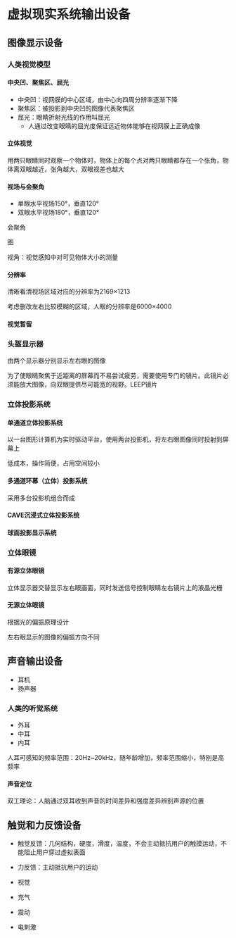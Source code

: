 # 虚拟现实系统输出设备

## 图像显示设备

### 人类视觉模型

#### 中央凹、聚焦区、屈光

- 中央凹：视网膜的中心区域，由中心向四周分辨率逐渐下降
- 聚焦区：被投影到中央凹的图像代表聚焦区
- 屈光：眼睛折射光线的作用叫屈光
  - 人通过改变眼睛的屈光度保证远近物体能够在视网膜上正确成像

#### 立体视觉

用两只眼睛同时观察一个物体时，物体上的每个点对两只眼睛都存在一个张角，物体离双眼越近，张角越大，双眼视差也越大

#### 视场与会聚角

- 单眼水平视场150°，垂直120°
- 双眼水平视场180°，垂直120°

会聚角

图

视角：视觉感知中对可见物体大小的测量

#### 分辨率

清晰看清视场区域对应的分辨率为2169×1213

考虑删改左右比较模糊的区域，人眼的分辨率是6000×4000

#### 视觉暂留

### 头盔显示器

由两个显示器分别显示左右眼的图像

为了使眼睛聚焦于近距离的屏幕而不易尝试疲劳，需要使用专门的镜片。此镜片必须能放大图像，向双眼提供尽可能宽的视野。LEEP镜片

### 立体投影系统

#### 单通道立体投影系统

以一台图形计算机为实时驱动平台，使用两台投影机，将左右眼图像同时投射到屏幕上

低成本，操作简便，占用空间较小

#### 多通道环幕（立体）投影系统

采用多台投影机组合而成

#### CAVE沉浸式立体投影系统

#### 球面投影显示系统

### 立体眼镜

#### 有源立体眼镜

立体显示器交替显示左右眼画面，同时发送信号控制眼睛左右镜片上的液晶光栅

#### 无源立体眼镜

根据光的偏振原理设计

左右眼显示的图像的偏振方向不同

## 声音输出设备

- 耳机
- 扬声器

### 人类的听觉系统

- 外耳
- 中耳
- 内耳

人耳可感知的频率范围：20Hz~20kHz，随年龄增加，频率范围缩小，特别是高频率

#### 声音定位

双工理论：人脑通过双耳收到声音的时间差异和强度差异辨别声源的位置

## 触觉和力反馈设备

- 触觉反馈：几何结构，硬度，滑度，温度，不会主动抵抗用户的触摸运动，不能阻止用户穿过虚拟表面
- 力反馈：主动抵抗用户的运动

- 视觉
- 充气
- 震动
- 电刺激

